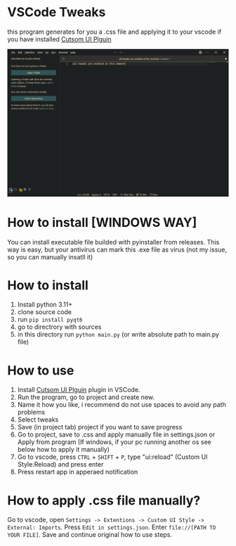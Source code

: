 # VSCode Tweaks
this program generates for you a .css file and applying it to your vscode if you have installed [Cutsom UI Plguin](https://marketplace.visualstudio.com/items?itemName=subframe7536.custom-ui-style)

![VSCode appearance with enabled all tweaks](assets/vscode.png)

# How to install [WINDOWS WAY]
You can install executable file builded with pyinstaller from releases. This way is easy, but your antivirus can mark this .exe file as virus (not my issue, so you can manually insatll it)

# How to install
1. Install python 3.11+
2. clone source code
3. run `pip install pyqt6`
4. go to directrory with sources
5. in this directory run `python main.py` (or write absolute path to main.py file)

# How to use
1. Install [Cutsom UI Plguin](https://marketplace.visualstudio.com/items?itemName=subframe7536.custom-ui-style) plugin in VSCode.
2. Run the program, go to project and create new.
3. Name it how you like, i recommend do not use spaces to avoid any path problems
4. Select tweaks
5. Save (in project tab) project if you want to save progress
6. Go to project, save to .css and apply manually file in settings.json or Apply from program (If windows, if your pc running another os see below how to apply it manually)
7. Go to vscode, press `CTRL` + `SHIFT` + `P`, type "ui:reload" (Custom UI Style:Reload) and press enter
8. Press restart app in apperaed notification

# How to apply .css file manually?
Go to vscode, open `Settings -> Extentions -> Custom UI Style -> External: Imports`. Press `Edit in settings.json`. Enter `file://[PATH TO YOUR FILE]`. Save and continue original how to use steps.
